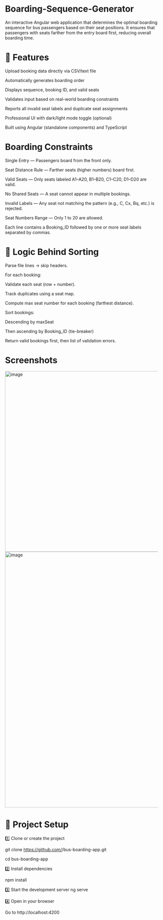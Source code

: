 # Boarding-Sequence-Generator
An interactive Angular web application that determines the optimal boarding sequence for bus passengers based on their seat positions.
It ensures that passengers with seats farther from the entry board first, reducing overall boarding time.

# 🚀 Features 

Upload booking data directly via CSV/text file

Automatically generates boarding order

Displays sequence, booking ID, and valid seats

Validates input based on real-world boarding constraints

Reports all invalid seat labels and duplicate seat assignments

Professional UI with dark/light mode toggle (optional)

Built using Angular (standalone components) and TypeScript


# Boarding Constraints

Single Entry — Passengers board from the front only.

Seat Distance Rule — Farther seats (higher numbers) board first.

Valid Seats — Only seats labeled A1–A20, B1–B20, C1–C20, D1–D20 are valid.

No Shared Seats — A seat cannot appear in multiple bookings.

Invalid Labels — Any seat not matching the pattern (e.g., C, Cx, Bq, etc.) is rejected.

Seat Numbers Range — Only 1 to 20 are allowed.

Each line contains a Booking_ID followed by one or more seat labels separated by commas.

# 🧠 Logic Behind Sorting

Parse file lines → skip headers.

For each booking:

Validate each seat (row + number).

Track duplicates using a seat map.

Compute max seat number for each booking (farthest distance).

Sort bookings:

Descending by maxSeat

Then ascending by Booking_ID (tie-breaker)

Return valid bookings first, then list of validation errors.


# Screenshots

<img width="1285" height="595" alt="image" src="https://github.com/user-attachments/assets/d819fe50-9d50-4186-a422-c07ab723756d" />

<img width="1294" height="843" alt="image" src="https://github.com/user-attachments/assets/6ac3f9e8-72ac-4917-8283-89d3dadd3e81" />

# 🧰 Project Setup
1️⃣ Clone or create the project

git clone https://github.com/<your-username>/bus-boarding-app.git

cd bus-boarding-app

2️⃣ Install dependencies

npm install

3️⃣ Start the development server
ng serve

4️⃣ Open in your browser

Go to http://localhost:4200
